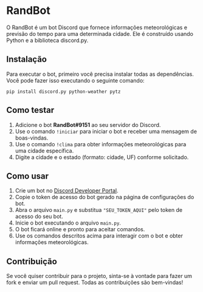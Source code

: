 <!DOCTYPE html>
<html lang="en">
<head>
    <meta charset="UTF-8">
    <meta name="viewport" content="width=device-width, initial-scale=1.0">

</head>
<body>
    <h1>RandBot</h1>
    <p>O RandBot é um bot Discord que fornece informações meteorológicas e previsão do tempo para uma determinada cidade. Ele é construído usando Python e a biblioteca discord.py.</p>
   <h2>Instalação</h2>
    <p>Para executar o bot, primeiro você precisa instalar todas as dependências. Você pode fazer isso executando o seguinte comando:</p>
    <pre><code>pip install discord.py python-weather pytz</code></pre>
<h2>Como testar</h2>
<ol>
    <li>Adicione o bot <strong>RandBot#9151</strong> ao seu servidor do Discord.</li>
    <li>Use o comando <code>!iniciar</code> para iniciar o bot e receber uma mensagem de boas-vindas.</li>
    <li>Use o comando <code>!clima</code> para obter informações meteorológicas para uma cidade específica.</li>
    <li>Digite a cidade e o estado (formato: cidade, UF) conforme solicitado.</li>
</ol>
<h2>Como usar</h2>
    <ol>
        <li>Crie um bot no <a href="https://discord.com/developers" target="_blank" rel="noopener noreferrer">Discord Developer Portal</a>.</li>
        <li>Copie o token de acesso do bot gerado na página de configurações do bot.</li>
        <li>Abra o arquivo <code>main.py</code> e substitua <code>"SEU_TOKEN_AQUI"</code> pelo token de acesso do seu bot.</li>
        <li>Inicie o bot executando o arquivo <code>main.py</code>.</li>
        <li>O bot ficará online e pronto para aceitar comandos.</li>
        <li>Use os comandos descritos acima para interagir com o bot e obter informações meteorológicas.</li>
    </ol>
 <h2>Contribuição</h2>
    <p>Se você quiser contribuir para o projeto, sinta-se à vontade para fazer um fork e enviar um pull request. Todas as contribuições são bem-vindas!</p>
   
</body>
   

   
</html>

